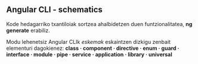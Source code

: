 ## Angular CLI - schematics

Kode hedagarriko txantiloiak sortzea ahalbidetzen duen funtzionalitatea, **ng generate** erabiliz.

Modu lehenetsiz Angular CLIk _eskemak_ eskaintzen dizkigu zenbait elementuri dagokienez:
__class · component · directive · enum · guard · interface · module · pipe · service · application · library · universal__

